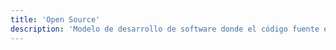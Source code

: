 ```yaml
---
title: 'Open Source'
description: 'Modelo de desarrollo de software donde el código fuente está disponible públicamente para que cualquiera pueda ver, modificar y distribuir.'
---
```

